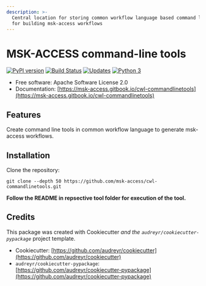 ```yaml
---
description: >-
  Central location for storing common workflow language based command line tools
  for building msk-access workflows
---
```


# MSK-ACCESS command-line tools

[![PyPI version](https://badge.fury.io/py/cwl-commandlinetools.svg)](https://badge.fury.io/py/cwl-commandlinetools) [![Build Status](https://travis-ci.org/msk-access/cwl-commandlinetools.svg?branch=master)](https://travis-ci.org/msk-access/cwl-commandlinetools/) [![Updates](https://pyup.io/repos/github/msk-access/cwl-commandlinetools/shield.svg)](https://pyup.io/repos/github/msk-access/cwl-commandlinetools/) [![Python 3](https://pyup.io/repos/github/msk-access/cwl-commandlinetools/python-3-shield.svg)](https://pyup.io/repos/github/msk-access/cwl-commandlinetools/)

* Free software: Apache Software License 2.0
* Documentation: [https://msk-access.gitbook.io/cwl-commandlinetools](https://msk-access.gitbook.io/cwl-commandlinetools)

## Features

Create command line tools in common workflow language to generate msk-access workflows.

## Installation

Clone the repository:

```text
git clone --depth 50 https://github.com/msk-access/cwl-commandlinetools.git
```

**Follow the README in repsective tool folder for execution of the tool.**

## Credits

This package was created with Cookiecutter _and the `audreyr/cookiecutter-pypackage`_ project template.

* Cookiecutter: [https://github.com/audreyr/cookiecutter](https://github.com/audreyr/cookiecutter)
* `audreyr/cookiecutter-pypackage`: [https://github.com/audreyr/cookiecutter-pypackage](https://github.com/audreyr/cookiecutter-pypackage)

